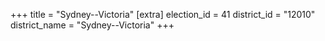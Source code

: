 +++
title = "Sydney--Victoria"
[extra]
election_id = 41
district_id = "12010"
district_name = "Sydney--Victoria"
+++
